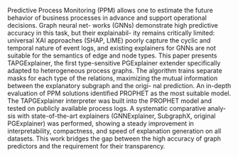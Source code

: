 
Predictive Process Monitoring (PPM) allows one to estimate the future behavior of business processes in advance and support operational decisions. Graph neural net- works (GNNs) demonstrate high predictive accuracy in this task, but their explainabil- ity remains critically limited: universal XAI approaches (SHAP, LIME) poorly capture the cyclic and temporal nature of event logs, and existing explainers for GNNs are not suitable for the semantics of edge and node types. This paper presents TAPGExplainer, the first type-sensitive PGExplainer extender specifically adapted to heterogeneous process graphs. The algorithm trains separate masks for each type of the relations, maximizing the mutual information between the explanatory subgraph and the origi- nal prediction. An in-depth evaluation of PPM solutions identified PROPHET as the most suitable model. The TAPGExplainer interpreter was built into the PROPHET model and tested on publicly available process logs. A systematic comparative analy- sis with state-of-the-art explainers (GNNExplainer, SubgraphX, original PGExplainer) was performed, showing a steady improvement in interpretability, compactness, and speed of explanation generation on all datasets. This work bridges the gap between the high accuracy of graph predictors and the requirement for their transparency.
